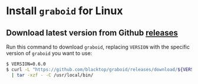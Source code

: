 Install `graboid` for Linux
===========================

Download latest version from Github [releases](https://github.com/blacktop/graboid/releases)
--------------------------------------------------------------------------------------------

Run this command to download `graboid`, replacing `VERSION` with the specific version of `graboid` you want to use:

```sh
$ VERSION=0.6.0
$ curl -L "https://github.com/blacktop/graboid/releases/download/${VERSION}/graboid_${VERSION}_linux_amd64.tar.gz" \
  | tar -xzf - -C /usr/local/bin/
```
